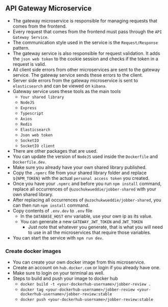 ## API Gateway Microservice
* The gateway microservice is responsible for managing requests that comes from the frontend.
* Every request that comes from the frontend must pass through the `API Gateway Service`.
* The communication style used in the service is the `Request/Response` pattern.
* The gateway service is also responsible for request validation. It adds the `json web token` to the cookie session and checks if the token in a request is valid.
* All client side errors from other microservices are sent to the gateway service. The gateway service sends these errors to the client.
* Server side errors from the gateway microservice is sent to `elasticsearch` and can be viewed on `kibana`.
* Gateway service uses these tools as the main tools
  * `Your shared library`
  * `NodeJS`
  * `Express`
  * `Typescript`
  * `Axios`
  * `Redis`
  * `Elasticsearch`
  * `Json web token`
  * `SocketIO`
  * `SocketIO client`
* There are other packages that are used.
* You can update the version of `NodeJS` used inside the `Dockerfile` and `Dockerfile.dev`.
* Make sure you already have your own shared library published.
* Copy the `.npmrc` file from your shared library folder and replace `${NPM_TOKEN}` with the actual `personal access token` you created.
* Once you have your `.npmrc` and before you run `npm install` command, replace all occurrences of `@uzochukwueddie/jobber-shared` with your own shared library.
* After replacing all occurrences of `@uzochukwueddie/jobber-shared`, you can then run `npm install` command.
* Copy contents of `.env.dev` to `.env` file
  * In the `DATABASE_HOST` env variable, use your own ip as its value.
  * You can generate a new `GATEWAY_JWT_TOKEN` and `JWT_TOKEN`
    * Just note that whatever you generate, that is what you will need to use in all the microservices that require those variables.
* You can start the service with `npm run dev`.

### Create docker images
* You can create your own docker image from this microservice.
* Create an account on `hub.docker.com` or login if you already have one.
* Make sure to login on your terminal as well.
* Steps to build and push your image to docker hub
  * `docker build -t <your-dockerhub-username>/jobber-review .`
  * `docker tag <your-dockerhub-username>/jobber-review <your-dockerhub-username>/jobber-review:stable`
  * `docker push <your-dockerhub-username>/jobber-review:stable`
